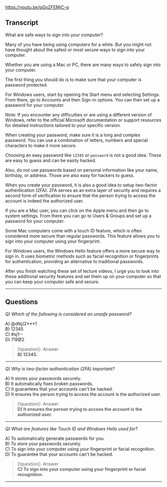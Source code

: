 https://youtu.be/pGoZFEMjC-g

## Transcript


What are safe ways to sign into your computer?

Many of you have being using computers for a while. But you might not have thought about the safest or most secure ways to sign into your computer.

Whether you are using a Mac or PC, there are many ways to safely sign into your computer.

The first thing you should do is to make sure that your computer is password protected.

For Windows users, start by opening the Start menu and selecting Settings. From there, go to Accounts and then Sign-in options. You can then set up a password for your computer.

Note: If you encounter any difficulties or are using a different version of Windows, refer to the official Microsoft documentation or support resources for detailed instructions tailored to your specific version.

When creating your password, make sure it is a long and complex password. You can use a combination of letters, numbers and special characters to make it more secure.

Choosing an easy password like `12345` or `password` is not a good idea. These are easy to guess and can be easily hacked.

Also, do not use passwords based on personal information like your name, birthday, or address. Those are also easy for hackers to guess.

When you create your password, it is also a good idea to setup two-factor authentication (2FA). 2FA serves as an extra layer of security and requires a second form of verification to ensure that the person trying to access the account is indeed the authorized user.

If you are a Mac user, you can click on the Apple menu and then go to system settings. From there you can go to Users & Groups and set up a password for your computer.

Some Mac computers come with a touch ID feature, which is often considered more secure than regular passwords. This feature allows you to sign into your computer using your fingerprint.

For Windows users, the Windows Hello feature offers a more secure way to sign in. It uses biometric methods such as facial recognition or fingerprints for authentication, providing an alternative to traditional passwords.

After you finish watching these set of lecture videos, I urge you to look into these additional security features and set them up on your computer so that you can keep your computer safe and secure.

---
## Questions
*Q) Which of the following is considered an unsafe password?*

A) @dlkj(2***1  
B) 12345  
C) #sj1--  
D) 7!9@2  

> [!question]- Answer  
> **B) 12345.**  

---

*Q) Why is two-factor authentication (2FA) important?*

A) It stores your passwords securely.  
B) It automatically fixes broken passwords.  
C) It guarantees that your accounts can't be hacked.  
D) It ensures the person trying to access the account is the authorized user.  

> [!question]- Answer  
> **D) It ensures the person trying to access the account is the authorized user.**  

---

*Q) What are features like Touch ID and Windows Hello used for?*

A) To automatically generate passwords for you.  
B) To store your passwords securely.  
C) To sign into your computer using your fingerprint or facial recognition.  
D) To guarantee that your accounts can't be hacked.  

> [!question]- Answer  
> **C) To sign into your computer using your fingerprint or facial recognition.**  

---